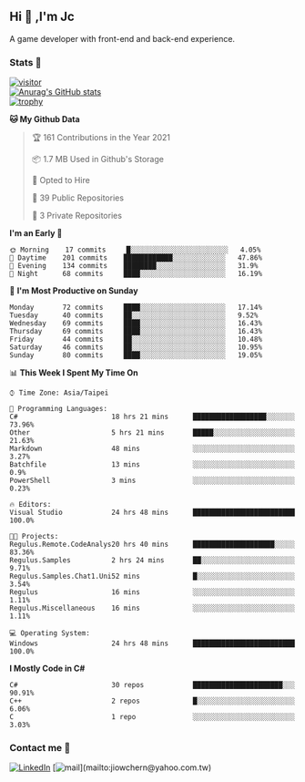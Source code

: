 ## Hi 👋 ,I'm Jc  

A game developer with front-end and back-end experience.  

### Stats  📝
[![visitor](https://visitor-badge.glitch.me/badge?page_id=jiowchern.jiowchern&style=flat-square&color=0088cc)](https://visitor-badge.glitch.me/badge?page_id=jiowchern.jiowchern&style=flat-square&color=0088cc)  
[![Anurag's GitHub stats](https://github-readme-stats.vercel.app/api?username=jiowchern&count_private=true&&show_icons=true)](https://github.com/anuraghazra/github-readme-stats)  
[![trophy](https://github-profile-trophy.vercel.app/?username=jiowchern)](https://github.com/ryo-ma/github-profile-trophy)  


<!--START_SECTION:waka-->
**🐱 My Github Data** 

> 🏆 161 Contributions in the Year 2021
 > 
> 📦 1.7 MB Used in Github's Storage 
 > 
> 💼 Opted to Hire
 > 
> 📜 39 Public Repositories 
 > 
> 🔑 3 Private Repositories  
 > 
**I'm an Early 🐤** 

```text
🌞 Morning    17 commits     █░░░░░░░░░░░░░░░░░░░░░░░░   4.05% 
🌆 Daytime    201 commits    ████████████░░░░░░░░░░░░░   47.86% 
🌃 Evening    134 commits    ████████░░░░░░░░░░░░░░░░░   31.9% 
🌙 Night      68 commits     ████░░░░░░░░░░░░░░░░░░░░░   16.19%

```
📅 **I'm Most Productive on Sunday** 

```text
Monday       72 commits     ████░░░░░░░░░░░░░░░░░░░░░   17.14% 
Tuesday      40 commits     ██░░░░░░░░░░░░░░░░░░░░░░░   9.52% 
Wednesday    69 commits     ████░░░░░░░░░░░░░░░░░░░░░   16.43% 
Thursday     69 commits     ████░░░░░░░░░░░░░░░░░░░░░   16.43% 
Friday       44 commits     ██░░░░░░░░░░░░░░░░░░░░░░░   10.48% 
Saturday     46 commits     ██░░░░░░░░░░░░░░░░░░░░░░░   10.95% 
Sunday       80 commits     ████░░░░░░░░░░░░░░░░░░░░░   19.05%

```


📊 **This Week I Spent My Time On** 

```text
⌚︎ Time Zone: Asia/Taipei

💬 Programming Languages: 
C#                       18 hrs 21 mins      ██████████████████░░░░░░░   73.96% 
Other                    5 hrs 21 mins       █████░░░░░░░░░░░░░░░░░░░░   21.63% 
Markdown                 48 mins             ░░░░░░░░░░░░░░░░░░░░░░░░░   3.27% 
Batchfile                13 mins             ░░░░░░░░░░░░░░░░░░░░░░░░░   0.9% 
PowerShell               3 mins              ░░░░░░░░░░░░░░░░░░░░░░░░░   0.23%

🔥 Editors: 
Visual Studio            24 hrs 48 mins      █████████████████████████   100.0%

🐱‍💻 Projects: 
Regulus.Remote.CodeAnalys20 hrs 40 mins      ████████████████████░░░░░   83.36% 
Regulus.Samples          2 hrs 24 mins       ██░░░░░░░░░░░░░░░░░░░░░░░   9.71% 
Regulus.Samples.Chat1.Uni52 mins             █░░░░░░░░░░░░░░░░░░░░░░░░   3.54% 
Regulus                  16 mins             ░░░░░░░░░░░░░░░░░░░░░░░░░   1.11% 
Regulus.Miscellaneous    16 mins             ░░░░░░░░░░░░░░░░░░░░░░░░░   1.11%

💻 Operating System: 
Windows                  24 hrs 48 mins      █████████████████████████   100.0%

```

**I Mostly Code in C#** 

```text
C#                       30 repos            ██████████████████████░░░   90.91% 
C++                      2 repos             █░░░░░░░░░░░░░░░░░░░░░░░░   6.06% 
C                        1 repo              ░░░░░░░░░░░░░░░░░░░░░░░░░   3.03%

```



<!--END_SECTION:waka-->



### Contact me 💬
[![LinkedIn](https://img.shields.io/badge/-JiowchernChen-0077B5?style==flat-square&logo=LinkedIn&logoColor=white)](https://www.linkedin.com/in/jiowchern-chen-4aaa90b7/) [![mail](https://img.shields.io/badge/-jiowchern%40yahoo.com.tw-blueviolet?style=flat-square&logo=yahoo!)](mailto:jiowchern@yahoo.com.tw)    

<!-- [![Linkedin Badge](https://img.shields.io/badge/-LinkedIn-blue?style=flat-square&logo=Linkedin&logoColor=white&link=https://www.linkedin.com/in/jiowchern-chen-4aaa90b7/)](https://www.linkedin.com/in/jiowchern-chen-4aaa90b7/) -->


<!--
**jiowchern/jiowchern** is a ✨ _special_ ✨ repository because its `README.md` (this file) appears on your GitHub profile.

Here are some ideas to get you started:

- 🔭 I’m currently working on ...
- 🌱 I’m currently learning ...
- 👯 I’m looking to collaborate on ...
- 🤔 I’m looking for help with ...
- 💬 Ask me about ...
- 📫 How to reach me: ...
- 😄 Pronouns: ...
- ⚡ Fun fact: ...
-->
